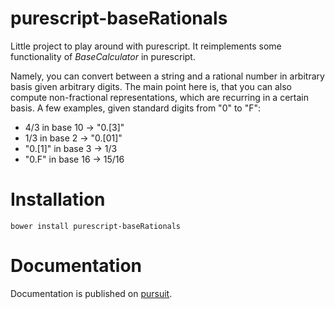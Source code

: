 # purescript-baseRationals
Little project to play around with purescript. It reimplements some
functionality of *BaseCalculator* in purescript.

Namely, you can convert between a string and a rational number in
arbitrary basis given arbitrary digits. The main point here is, that you
can also compute non-fractional representations, which are recurring in a
certain basis. A few examples, given standard digits from "0" to "F":

* 4/3 in base 10 -> "0.[3]"
* 1/3 in base 2  -> "0.[01]"
* "0.[1]" in base 3 -> 1/3
* "0.F" in base 16 -> 15/16

# Installation

```
bower install purescript-baseRationals
```

# Documentation

Documentation is published on [pursuit](pursuit.purescript.org/packages/purescript-baseRationals/).
